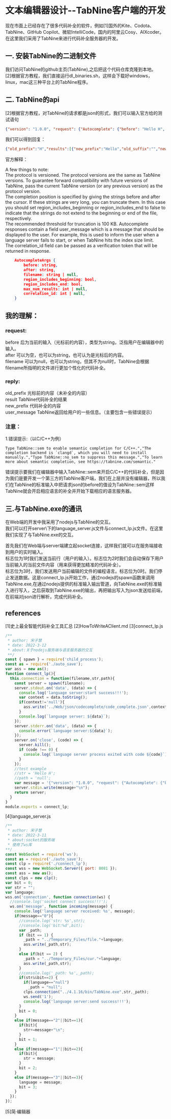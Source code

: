 # 文本编辑器设计--TabNine客户端的开发 
现在市面上已经存在了很多代码补全的软件，例如[1]国外的Kite、Codota、TabNine、GitHub Copilot、微软IntelliCode，国内的阿里云Cosy、AIXcoder。在这里我们采用了TabNine来进行代码补全服务器的开发。

## 一. 安装TabNine的二进制文件

我们访问TabNine的github主页(TabNine),之后把这个代码仓库克隆到本地。   
[2]根据官方教程，我们直接运行dl_binaries.sh，这样会下载好windows，linux，mac这三种平台上的TabNine程序。
## 二. TabNine的api   

[2]根据官方教程，对TabNine的请求都是json的形式，我们可以输入官方给的测试语句
```json
{"version": "1.0.0", "request": {"Autocomplete": {"before": "Hello H", "after": "", "region_includes_beginning": true, "region_includes_end": true, "filename": null, "correlation_id": 1}}}
```
我们可以得到回复：
```json
{"old_prefix":"H","results":[{"new_prefix":"Hello","old_suffix":"","new_suffix":""}],"user_message":[],"correlation_id":1}
```
官方解释：

A few things to note:    
    The protocol is versioned. The protocol versions are the same as TabNine versions. To guarantee forward compatibility with future versions of TabNine, pass the current TabNine version (or any previous version) as the protocol version.     
    The completion position is specified by giving the strings before and after the cursor. If these strings are very long, you can truncate them. In this case you should set region_includes_beginning or region_includes_end to false to indicate that the strings do not extend to the beginning or end of the file, respectively.    
    The recommended threshold for truncation is 100 KB.
    Autocomplete responses contain a field user_message which is a message that should be displayed to the user. For example, this is used to inform the user when a language server fails to start, or when TabNine hits the index size limit.     
    The correlation_id field can be passed as a verification token that will be returned in response.
``` json
    AutocompleteArgs {
        before: string,
        after: string,
        filename: string | null,
        region_includes_beginning: bool,
        region_includes_end: bool,
        max_num_results: int | null,
        correlation_id: int | null,
    }
```
## 我的理解：
### request:

before 后为当前的输入（光标前的内容），类型为string，泛指用户在编辑器中的输入。    
after 可以为空，也可以为string，也可认为是光标后的内容。    
filename 可以为null，也可以为string，但其不为null时，TabNine会根据filename所指明的文件进行更加个性化的代码补全。
### reply:

old_prefix 光标前的内容（未补全的内容）   
result TabNine代码补全的结果    
new_prefix 代码补全的内容   
user_message TabNine返回给用户的一些信息。（主要包含一些错误提示）
### 注意：  

1.错误提示:（以C/C++为例）  

```
Type TabNine::sem to enable semantic completion for C/C++.","The completion backend is `clangd`, which you will need to install manually.","Type TabNine::no_sem to suppress this message.","To learn more about semantic completion, see https://tabnine.com/semantic."  
```

错误提示要我们在编辑器中输入TabNine::sem来开启C/C++的代码补全，但是因为我们是要开发一个第三方的TabNine客户端，我们在上层并没有编辑器，所以我们在TabNine的标准输入中把请求json的before的值设为TabNine::sem这样TabNine就会开启相应语言的补全并开始下载相应的语言服务器。   
## 三.与TabNine.exe的通讯

在Web端的开发中我采用了nodejs与TabNine的交互。    
我们可以打开server\下的language_server.js文件与connect_lp.js文件。在这里我们实现了与TabNine.exe的交互。    

首先我们在Web端与server端建立起socket连接，这样我们就可以在服务端接收到用户的实时输入。    
标志位为1时我们发送当前行（用户的输入）。标志位为2时我们会自动保存下用户当前输入的当前文件内容（用来获得更加精准的代码补全）。    
标志位为3时，我们发送用户当前编辑的文件的编程语言。标志位为0时。我们停止发送数据。这是connect_lp.js开始工作，通过nodejs的spawn函数来调用TabNine.exe,在通过nodejs提供的标准输入输出管道，向TabNine.exe的标准输入进行写入，之后获取到TabNine.exe的输出，再把输出写入为json发送给前端，在前端对json进行解析，完成代码补全。   
## references

[1]史上最全智能代码补全工具汇总
[2]HowToWriteAClient.md
[3]connect_lp.js
```js
/**
 * author: 宋子慧
 * date: 2022-3-12
 * about:关于nodejs服务端与语言服务器的交互
 **/
const { spawn } = require('child_process');
const as = require('./auto_save');
var ass = new as();
function connect_lp(){
  this.connection = function(filename,str,path){
    const server = spawn(filename);
    server.stdout.on('data', (data) => {     
      console.log('language server:start success!!!'); 
      var context = data.toString();
      if(context!='null'){
        ass.write('../Web/json/codecomplete/code_complete.json',context);
      }
      console.log(`language server: ${data}`);
    });
    server.stderr.on('data', (data) => {
      console.error(`language server:${data}`);
    });
    server.on('close', (code) => {
      server.kill();
      if (code !== 0) {
        console.log(`language server process exited with code ${code}`);
      }
    });
    //test example
    //str = 'Hello H';
    //path = 'null';
    var message = '{"version": "1.0.0", "request": {"Autocomplete": {"before":'+'"'+str+'"'+', "after": "", "region_includes_beginning": true, "region_includes_end": true, "filename":'+path+', "correlation_id": 1}}}'//./Temporary_Files/file.out
    server.stdin.write(message+"\n");
    return server;
  }
}
module.exports = connect_lp;
```
[4]language_server.js
```js
/**
 * author: 宋子慧
 * date: 2022-3-11
 * about:socket的服务端
 * 使用了ws库
**/
const WebSocket = require('ws');
const as = require('./auto_save');
const clp = require('./connect_lp');
const wss = new WebSocket.Server({ port: 8081 });
const ass = new as();
const clps = new clp();
var bit = 0;
var str = "";
var language;
wss.on('connection', function connection(ws) {
  //console.log('socket connect success!!!');
  ws.on('message', function incoming(message) {
    console.log('language server received: %s', message);
    if(message=="0"){
      //console.log('str: %s',str);
      //console.log('bit:%d',bit);
      var _path;
      if (bit == 1) {
        _path = "../Temporary_Files/file."+language;
        ass.write(_path,str);
      }
      else if(bit == 2) {
        _path = "../Temporary_Files/cur."+language;
        ass.write(_path,str);
      }
      //console.log('_path: %s',_path);
      if(str&&bit==2) {
        if(language=="null")  
          _path = "null";
        clps.connection("../4.1.16/bin/TabNine.exe",str,_path);
        ws.send('1');
        console.log('language server:send success!!!');
      }
      bit = 0;
    }
    else if(message=="2"||bit==1){
      if(bit){
        str+=message+"\n";
      }
      bit = 1;
    }
    else if(message=="1"||bit==2){
      if(bit){
        str = message;
      }
      bit = 2;
    }
    else if(message=="3"||bit==3){
      language = message;
      bit = 3;
    }
  });
});
```
[5]简·编辑器
